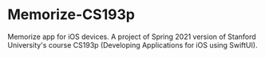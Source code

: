 # Memorize-CS193p
Memorize app for iOS devices. A project of Spring 2021 version of Stanford University's course CS193p (Developing Applications for iOS using SwiftUI).
